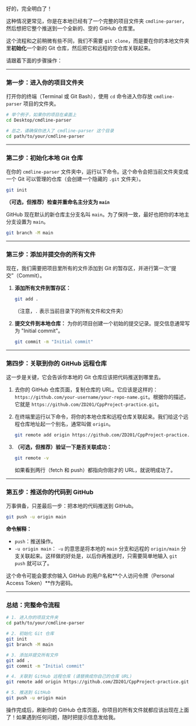 好的，完全明白了！

这种情况更常见，你是在本地已经有了一个完整的项目文件夹 `cmdline-parser`，然后想把它整个推送到一个全新的、空的 GitHub 仓库里。

这个流程和之前稍微有些不同，我们不需要 `git clone`，而是要在你的本地文件夹里**初始化**一个新的 Git 仓库，然后把它和远程的空仓库关联起来。

请跟着下面的步骤操作：

------

### 第一步：进入你的项目文件夹

打开你的终端（Terminal 或 Git Bash），使用 `cd` 命令进入你存放 `cmdline-parser` 项目的文件夹。

```bash
# 举个例子，如果你的项目在桌面上
cd Desktop/cmdline-parser

# 总之，请确保你进入了 cmdline-parser 这个目录
cd path/to/your/cmdline-parser
```

------

### 第二步：初始化本地 Git 仓库

在你的 `cmdline-parser` 文件夹中，运行以下命令。这个命令会把当前文件夹变成一个 Git 可以管理的仓库（会创建一个隐藏的 `.git` 文件夹）。

```bash
git init
```

**（可选，但推荐）检查并重命名主分支为 `main`**

GitHub 现在默认的新仓库主分支名叫 `main`。为了保持一致，最好也把你的本地主分支设置为 `main`。

```bash
git branch -M main
```

------

### 第三步：添加并提交你的所有文件

现在，我们需要把项目里所有的文件添加到 Git 的暂存区，并进行第一次“提交”（Commit）。

1. **添加所有文件到暂存区：**

   ```bash
   git add .
   ```

   （注意，`.` 表示当前目录下的所有文件和文件夹）

2. **提交文件到本地仓库：**
    为你的项目创建一个初始的提交记录。提交信息通常写为 "Initial commit"。

   ```bash
   git commit -m "Initial commit"
   ```

------

### 第四步：关联到你的 GitHub 远程仓库

这一步是关键，它会告诉你本地的 Git 仓库应该把代码推送到哪里去。

1. 去你的 GitHub 仓库页面，复制仓库的 URL。它应该是这样的：`https://github.com/your-username/your-repo-name.git`。根据你的描述，它就是 `https://github.com/ZD201/CppProject-practice.git`。

2. 在终端里运行以下命令，将你的本地仓库和远程仓库关联起来。我们给这个远程仓库地址起一个别名，通常叫做 `origin`。

   ```bash
   git remote add origin https://github.com/ZD201/CppProject-practice.git
   ```

3. **（可选，但推荐）验证一下是否关联成功：**

   ```bash
   git remote -v
   ```

   如果看到两行（fetch 和 push）都指向你刚才的 URL，就说明成功了。

------

### 第五步：推送你的代码到 GitHub

万事俱备，只差最后一步：把本地的代码推送到 GitHub。

```bash
git push -u origin main
```

**命令解释：**

- `push`：推送操作。
- `-u origin main`： `-u` 的意思是将本地的 `main` 分支和远程的 `origin/main` 分支关联起来。这样做的好处是，以后你再推送时，只需要简单地输入 `git push` 就可以了。

这个命令可能会要求你输入 GitHub 的用户名和**个人访问令牌（Personal Access Token）**作为密码。

------

### 总结：完整命令流程

```bash
# 1. 进入你的项目文件夹
cd path/to/your/cmdline-parser

# 2. 初始化 Git 仓库
git init
git branch -M main

# 3. 添加并提交所有文件
git add .
git commit -m "Initial commit"

# 4. 关联到 GitHub 远程仓库 (请替换成你自己的仓库 URL)
git remote add origin https://github.com/ZD201/CppProject-practice.git

# 5. 推送到 GitHub
git push -u origin main
```

操作完成后，刷新你的 GitHub 仓库页面，你项目的所有文件就都应该出现在上面了！如果遇到任何问题，随时把提示信息发给我。